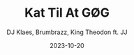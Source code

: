 ---
title: Kat Til At GØG
subtitle: DJ Klaes, Brumbrazz, King Theodon ft. JJ 
layout: default
modal-id: 4
date: 2023-10-20
img: kat-til-at-gøg.png
thumbnail: kat-til-at-gøg.png
alt: image-alt
project-date: November 2023
client: Start Bootstrap
category: Music
description: https://soundcloud.com/relaxing-life-music/kat-til-at-gog?utm_source=clipboard&utm_medium=text&utm_campaign=social_sharing
external_url: https://soundcloud.com/relaxing-life-music/kat-til-at-gog?utm_source=clipboard&utm_medium=text&utm_campaign=social_sharing
---